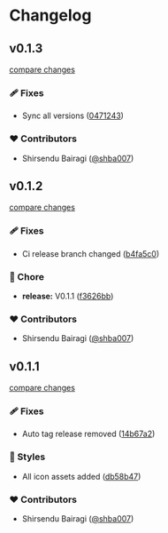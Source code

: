 # Changelog

## v0.1.3

[compare changes](https://github.com/shba007/nuxtemplate/compare/v0.1.3...v0.1.3)

### 🩹 Fixes

- Sync all versions ([0471243](https://github.com/shba007/nuxtemplate/commit/0471243))

### ❤️ Contributors

- Shirsendu Bairagi ([@shba007](http://github.com/shba007))

## v0.1.2

[compare changes](https://github.com/shba007/nuxtemplate/compare/v0.1.2...v0.1.2)

### 🩹 Fixes

- Ci release branch changed ([b4fa5c0](https://github.com/shba007/nuxtemplate/commit/b4fa5c0))

### 🏡 Chore

- **release:** V0.1.1 ([f3626bb](https://github.com/shba007/nuxtemplate/commit/f3626bb))

### ❤️ Contributors

- Shirsendu Bairagi ([@shba007](http://github.com/shba007))

## v0.1.1

[compare changes](https://github.com/shba007/nuxtemplate/compare/v0.1.1...v0.1.1)

### 🩹 Fixes

- Auto tag release removed ([14b67a2](https://github.com/shba007/nuxtemplate/commit/14b67a2))

### 🎨 Styles

- All icon assets added ([db58b47](https://github.com/shba007/nuxtemplate/commit/db58b47))

### ❤️ Contributors

- Shirsendu Bairagi ([@shba007](http://github.com/shba007))

